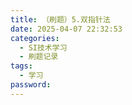 ```yaml
---
title: （刷题）5.双指针法
date: 2025-04-07 22:32:53
categories:
  - SI技术学习
  - 刷题记录
tags:
  - 学习
password:
---
```

